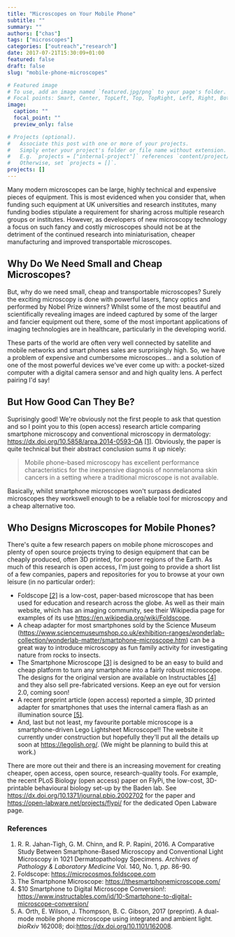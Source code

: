 ```yaml
---
title: "Microscopes on Your Mobile Phone"
subtitle: ""
summary: ""
authors: ["chas"]
tags: ["microscopes"]
categories: ["outreach","research"]
date: 2017-07-21T15:30:09+01:00
featured: false
draft: false
slug: "mobile-phone-microscopes"

# Featured image
# To use, add an image named `featured.jpg/png` to your page's folder.
# Focal points: Smart, Center, TopLeft, Top, TopRight, Left, Right, BottomLeft, Bottom, BottomRight.
image:
  caption: ""
  focal_point: ""
  preview_only: false

# Projects (optional).
#   Associate this post with one or more of your projects.
#   Simply enter your project's folder or file name without extension.
#   E.g. `projects = ["internal-project"]` references `content/project/deep-learning/index.md`.
#   Otherwise, set `projects = []`.
projects: []
---
```

Many modern microscopes can be large, highly technical and expensive pieces of equipment. This is most evidenced when you consider that, when funding such equipment at UK universities and research institutes, many funding bodies stipulate a requirement for sharing across multiple research groups or institutes. However, as developers of new microscopy technology a focus on such fancy and costly microscopes should not be at the detriment of the continued research into miniaturisation, cheaper manufacturing and improved transportable microscopes.

<!--more-->

## Why Do We Need Small and Cheap Microscopes?

But, why do we need small, cheap and transportable microscopes? Surely the exciting microscopy is done with powerful lasers, fancy optics and performed by Nobel Prize winners? Whilst some of the most beautiful and scientifically revealing images are indeed captured by some of the larger and fancier equipment out there, some of the most important applications of imaging technologies are in healthcare, particularly in the developing world.

These parts of the world are often very well connected by satellite and mobile networks and smart phones sales are surprisingly high. So, we have a problem of expensive and cumbersome microscopes... and a solution of one of the most powerful devices we've ever come up with: a pocket-sized computer with a digital camera sensor and and high quality lens. A perfect pairing I'd say!

## But How Good Can They Be?

Suprisingly good! We're obviously not the first people to ask that question and so I point you to this (open access) research article comparing smartphone microscopy and conventional microscopy in dermatology: <a href="https://dx.doi.org/10.5858/arpa.2014-0593-OA" target="_blank">https://dx.doi.org/10.5858/arpa.2014-0593-OA</a> <a href="#J-TCR2016">[1]</a>. Obviously, the paper is quite technical but their abstract conclusion sums it up nicely:

> Mobile phone–based microscopy has excellent performance characteristics for the inexpensive diagnosis of nonmelanoma skin cancers in a setting where a traditional microscope is not available.

Basically, whilst smartphone microscopes won't surpass dedicated microscopes they workswell enough to be a reliable tool for microscopy and a cheap alternative too.

## Who Designs Microscopes for Mobile Phones?

There's quite a few research papers on mobile phone microscopes and plenty of open source projects trying to design equipment that can be cheaply produced, often 3D printed, for poorer regions of the Earth. As much of this research is open access, I'm just going to provide a short list of a few companies, papers and repositories for you to browse at your own leisure (in no particular order):

  * Foldscope <a href="#foldscope">[2]</a> is a low-cost, paper-based microscope that has been used for education and research across the globe. As well as their main website, which has an imaging community, see their Wikipedia page for examples of its use <a href="https://en.wikipedia.org/wiki/Foldscope" target="_blank">https://en.wikipedia.org/wiki/Foldscope</a>.
  * A cheap adapter for most smartphones sold by the Science Museum (<a href="https://www.sciencemuseumshop.co.uk/exhibition-ranges/wonderlab-collection/wonderlab-matter/smartphone-microscope.htm" target="_blank">https://www.sciencemuseumshop.co.uk/exhibition-ranges/wonderlab-collection/wonderlab-matter/smartphone-microscope.htm</a>) can be a great way to introduce microscopy as fun family activity for investigating nature from rocks to insects.
  * The Smartphone Microscope <a href="#smartphone">[3]</a> is designed to be an easy to build and cheap platform to turn any smartphone into a fairly robust microscope. The designs for the original version are available on Instructables <a href="#ten-dollar">[4]</a> and they also sell pre-fabricated versions. Keep an eye out for version 2.0, coming soon!
  * A recent preprint article (open access) reported a simple, 3D printed adapter for smartphones that uses the internal camera flash as an illumination source <a href="#OWTetal2017">[5]</a>.
  * And, last but not least, my favourite portable microscope is a smartphone-driven Lego Lightsheet Microscope!! The website it currently under construction but hopefully they'll put all the details up soon at <a href="https://legolish.org/" target="_blank">https://legolish.org/</a>. (We might be planning to build this at work.)

There are more out their and there is an increasing movement for creating cheaper, open access, open source, research-quality tools. For example, the recent PLoS Biology (open access) paper on FlyPi, the low-cost, 3D-printable behavioural biology set-up by the Baden lab. See <a href="https://dx.doi.org/10.1371/journal.pbio.2002702" target="_blank">https://dx.doi.org/10.1371/journal.pbio.2002702</a> for the paper and <a href="https://open-labware.net/projects/flypi/" target="_blank">https://open-labware.net/projects/flypi/</a> for the dedicated Open Labware page.

### References

<ol>
  <li id="J-TCR2016">R. R. Jahan-Tigh, G. M. Chinn, and R. P. Rapini, 2016. A Comparative Study Between Smartphone-Based Microscopy and Conventional Light Microscopy in 1021 Dermatopathology Specimens. <cite>Archives of Pathology & Laboratory Medicine</cite> Vol. 140, No. 1, <i>pp</i>. 86-90.</li>
  <li id="foldscope">Foldscope: <a href="https://microcosmos.foldscope.com" target="_blank">https://microcosmos.foldscope.com</a></li>
  <li id="smartphone">The Smartphone Microscope: <a href="https://thesmartphonemicroscope.com/" target="_blank">https://thesmartphonemicroscope.com/</a></li>
  <li id="ten-dollar">$10 Smartphone to Digital Microscope Conversion!: <a href="https://www.instructables.com/id/10-Smartphone-to-digital-microscope-conversion/" target="_blank">https://www.instructables.com/id/10-Smartphone-to-digital-microscope-conversion/</a></li>
  <li id="OWTetal2017">A. Orth, E. Wilson, J. Thompson, B. C. Gibson, 2017 (preprint). A dual-mode mobile phone microscope using integrated and ambient light. <cite>bioRxiv</cite> 162008; doi:<a href="https://dx.doi.org/10.1101/162008" target="_blank">https://dx.doi.org/10.1101/162008</a>.</li>
</ol>

